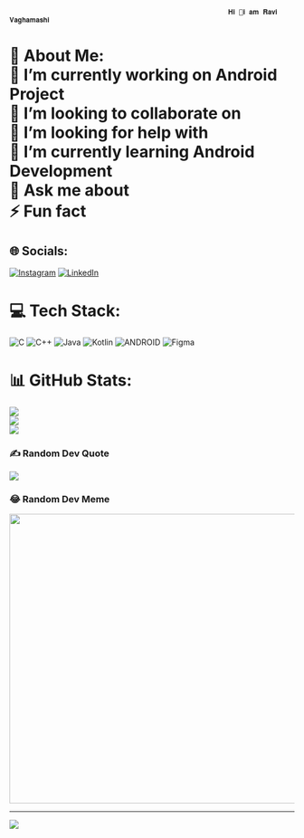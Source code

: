                                                           𝐇𝐢 👋𝐢 𝐚𝐦 𝐑𝐚𝐯𝐢 𝐕𝐚𝐠𝐡𝐚𝐦𝐚𝐬𝐡𝐢

# 💫 About Me:<br>🔭 I’m currently working on Android Project<br>👯 I’m looking to collaborate on<br>🤝 I’m looking for help with<br>🌱 I’m currently learning Android Development<br>💬 Ask me about<br>⚡ Fun fact


## 🌐 Socials:
[![Instagram](https://img.shields.io/badge/Instagram-%23E4405F.svg?logo=Instagram&logoColor=white)](https://instagram.com/_vaghamashi_) [![LinkedIn](https://img.shields.io/badge/LinkedIn-%230077B5.svg?logo=linkedin&logoColor=white)](https://linkedin.com/in/vaghamashi-ravi-74824a272/) 

# 💻 Tech Stack:
![C](https://img.shields.io/badge/c-%2300599C.svg?style=for-the-badge&logo=c&logoColor=white) ![C++](https://img.shields.io/badge/c++-%2300599C.svg?style=for-the-badge&logo=c%2B%2B&logoColor=white) ![Java](https://img.shields.io/badge/java-%23ED8B00.svg?style=for-the-badge&logo=java&logoColor=white) ![Kotlin](https://img.shields.io/badge/kotlin-%230095D5.svg?style=for-the-badge&logo=kotlin&logoColor=white) ![ANDROID](https://img.shields.io/badge/android-%2320232a.svg?style=for-the-badge&logo=android&logoColor=%a4c639) 	![Figma](https://img.shields.io/badge/figma-%23F24E1E.svg?style=for-the-badge&logo=figma&logoColor=white)
# 📊 GitHub Stats:
![](https://github-readme-stats.vercel.app/api?username=vaghamashi&theme=dark&hide_border=false&include_all_commits=true&count_private=true)<br/>
![](https://github-readme-streak-stats.herokuapp.com/?user=vaghamashi&theme=dark&hide_border=false)<br/>
![](https://github-readme-stats.vercel.app/api/top-langs/?username=vaghamashi&theme=dark&hide_border=false&include_all_commits=true&count_private=true&layout=compact)

### ✍️ Random Dev Quote
![](https://quotes-github-readme.vercel.app/api?type=horizontal&theme=radical)

### 😂 Random Dev Meme
<img src="https://rm.up.railway.app/" width="512px"/>

---
[![](https://visitcount.itsvg.in/api?id=vaghamashi&icon=0&color=0)](https://visitcount.itsvg.in)

<!-- Proudly created with GPRM ( https://gprm.itsvg.in ) -->
